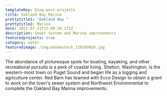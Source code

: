 ```yaml
---
templateKey: blog-post-projects
title: Oakland Bay Marina
prettytitle1: "Oakland Bay "
prettytitle2: Marina
date: 2021-07-21T15:08:34.171Z
description: Sewer system and Marina improvements
featuredprojects: true
category: water
featuredimage: /img/adobestock_119109916.jpg
---
```

The abundance of picturesque spots for boating, kayaking, and other recreational pursuits is a perk of coastal living. Shelton, Washington, is the western-most town on Puget Sound and began life as a logging and agriculture center. Red Barn has teamed with Ecco Design to obtain a grant to work on the town's sewer system and Northwest Environmental to complete the Oakland Bay Marina improvements.